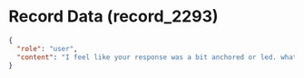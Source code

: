 # Record Data (record_2293)

```json
{
  "role": "user",
  "content": "I feel like your response was a bit anchored or led. what can you tell me to give me ocnfidence it wasnt"
}
```
